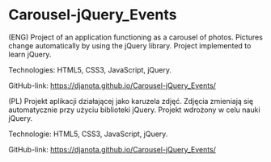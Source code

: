 # Carousel-jQuery_Events

(ENG) Project of an application functioning as a carousel of photos. Pictures change automatically by using the jQuery library. Project implemented to learn jQuery.

Technologies: HTML5, CSS3, JavaScript, jQuery.

GitHub-link: https://djanota.github.io/Carousel-jQuery_Events/ 

(PL) Projekt aplikacji działającej jako karuzela zdjęć. Zdjęcia zmieniają się automatycznie przy użyciu biblioteki jQuery. Projekt wdrożony w celu nauki jQuery.

Technologie: HTML5, CSS3, JavaScript, jQuery.

GitHub-link: https://djanota.github.io/Carousel-jQuery_Events/